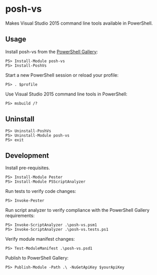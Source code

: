 # posh-vs

Makes Visual Studio 2015 command line tools available in PowerShell. 

## Usage

Install posh-vs from the [PowerShell Gallery](https://www.powershellgallery.com/packages/posh-vs):
``` 
PS> Install-Module posh-vs
PS> Install-PoshVs
``` 

Start a new PowerShell session or reload your profile:
``` 
PS> . $profile
```

Use Visual Studio 2015 command line tools in PowerShell:
``` 
PS> msbuild /?
```

## Uninstall

``` 
PS> Uninstall-PoshVs
PS> Uninstall-Module posh-vs
PS> exit
```

## Development

Install pre-requisites.
``` 
PS> Install-Module Pester
PS> Install-Module PSScriptAnalyzer
```

Run tests to verify code changes:
``` 
PS> Invoke-Pester
```

Run script analyzer to verify compliance with the PowerShell Gallery requirements:
``` 
PS> Invoke-ScriptAnalyzer .\posh-vs.psm1
PS> Invoke-ScriptAnalyzer .\posh-vs.tests.ps1
```

Verify module manifest changes: 
```
PS> Test-ModuleManifest .\posh-vs.psd1
```

Publish to PowerShell Gallery:
```
PS> Publish-Module -Path .\ -NuGetApiKey $yourApiKey
```
